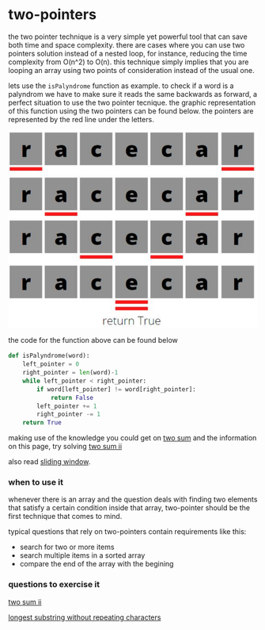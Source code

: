 # two-pointers

the two pointer technique is a very simple yet powerful tool that can save both time and space complexity. there are cases where you can use two pointers solution instead of a nested loop, for instance, reducing the time complexity from O(n^2) to O(n).
this technique simply implies that you are looping an array using two points of consideration instead of the usual one.

lets use the `isPalyndrome` function as example. to check if a word is a palyndrom we have to make sure it reads the same backwards as forward, a perfect situation to use the two pointer tecnique. the graphic representation of this function using the two pointers can be found below. the pointers are represented by the red line under the letters.


![palyndrome function](assets/is-palyndrome-graphic-representation.JPG)


the code for the function above can be found below


```python
def isPalyndrome(word):
	left_pointer = 0
	right_pointer = len(word)-1
	while left_pointer < right_pointer:
		if word[left_pointer] != word[right_pointer]:
			return False
		left_pointer += 1
		right_pointer -= 1
	return True
```

making use of the knowledge you could get on [two sum](questions/arrays/two-sum.md) and the information on this page, try solving [two sum ii](questions/arrays/two-sum-ii.md)

also read [sliding window](sliding-window.md). 

### when to use it

whenever there is an array and the question deals with finding two elements that satisfy a certain condition inside that array, two-pointer should be the first technique that comes to mind.

typical questions that rely on two-pointers contain requirements like this:
* search for two or more items
* search multiple items in a sorted array
* compare the end of the array with the begining


### questions to exercise it
[two sum ii](questions/arrays/two-sum-ii.md)

[longest substring without repeating characters](questions/hash-tables/longest-substring-without-repeating-characters.md)
